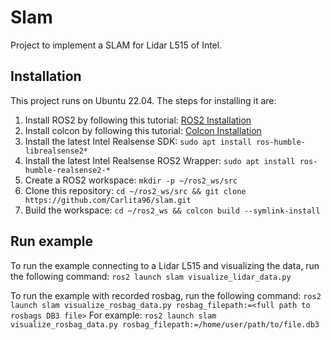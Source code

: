 # Slam

Project to implement a SLAM for Lidar L515 of Intel.

## Installation

This project runs on Ubuntu 22.04. The steps for installing it are:
1. Install ROS2 by following this tutorial: [ROS2 Installation](https://docs.ros.org/en/humble/Installation/Ubuntu-Install-Debians.html)
1. Install colcon by following this tutorial: [Colcon Installation](https://colcon.readthedocs.io/en/released/user/installation.html)
1. Install the latest Intel Realsense SDK: `sudo apt install ros-humble-librealsense2*`
1. Install the latest Intel Realsense ROS2 Wrapper: `sudo apt install ros-humble-realsense2-*`
1. Create a ROS2 workspace: `mkdir -p ~/ros2_ws/src`
1. Clone this repository: `cd ~/ros2_ws/src && git clone https://github.com/Carlita96/slam.git`
1. Build the workspace: `cd ~/ros2_ws && colcon build --symlink-install`

## Run example

To run the example connecting to a Lidar L515 and visualizing the data, run the following command:
`ros2 launch slam visualize_lidar_data.py`

To run the example with recorded rosbag, run the following command:
`ros2 launch slam visualize_rosbag_data.py rosbag_filepath:=<full path to rosbags DB3 file>`
For example:
`ros2 launch slam visualize_rosbag_data.py rosbag_filepath:=/home/user/path/to/file.db3`